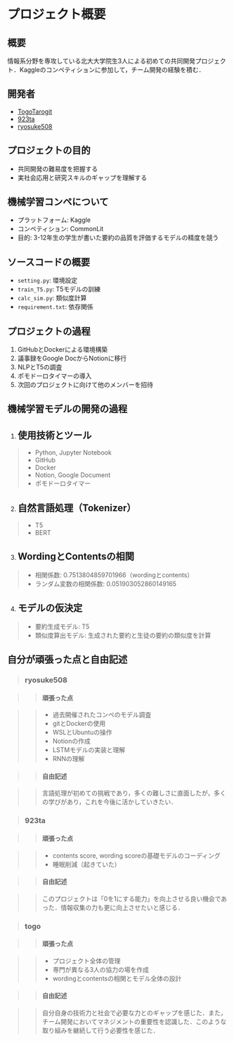 # プロジェクト概要

## 概要

情報系分野を専攻している北大大学院生3人による初めての共同開発プロジェクト．Kaggleのコンペティションに参加して，チーム開発の経験を積む．

## 開発者

- [TogoTarogit](https://github.com/TogoTarogit)
- [923ta](https://github.com/923ta)
- [ryosuke508](https://github.com/ryosuke508)

## プロジェクトの目的

- 共同開発の難易度を把握する
- 実社会応用と研究スキルのギャップを理解する

## 機械学習コンペについて

- プラットフォーム: Kaggle
- コンペティション: CommonLit
- 目的: 3-12年生の学生が書いた要約の品質を評価するモデルの精度を競う

## ソースコードの概要

- `setting.py`: 環境設定
- `train_T5.py`: T5モデルの訓練
- `calc_sim.py`: 類似度計算
- `requirement.txt`: 依存関係

## プロジェクトの過程

1. GitHubとDockerによる環境構築
2. 議事録をGoogle DocからNotionに移行
3. NLPとT5の調査
4. ポモドーロタイマーの導入
5. 次回のプロジェクトに向けて他のメンバーを招待

## 機械学習モデルの開発の過程
1. ## 使用技術とツール

> - Python, Jupyter Notebook
> - GitHub
> - Docker
> - Notion, Google Document
> - ポモドーロタイマー

2. ## 自然言語処理（Tokenizer）

> - T5
> - BERT

3. ## WordingとContentsの相関

> - 相関係数: 0.7513804859701966（wordingとcontents）
> - ランダム変数の相関係数: 0.051903052860149165

4. ## モデルの仮決定

> - 要約生成モデル: T5
> - 類似度算出モデル: 生成された要約と生徒の要約の類似度を計算

## 自分が頑張った点と自由記述

> ### ryosuke508

> > #### 頑張った点

> > - 過去開催されたコンペのモデル調査
> > - gitとDockerの使用
> > - WSLとUbuntuの操作
> > - Notionの作成
> > - LSTMモデルの実装と理解
> > - RNNの理解

> > #### 自由記述

> > 言語処理が初めての挑戦であり，多くの難しさに直面したが，多くの学びがあり，これを今後に活かしていきたい．

> ### 923ta

> > #### 頑張った点

> > - contents score, wording scoreの基礎モデルのコーディング
> > - 睡眠削減（起きていた）

> > #### 自由記述

> > このプロジェクトは「0を1にする能力」を向上させる良い機会であった．情報収集の力も更に向上させたいと感じる．

> ### togo

> > #### 頑張った点

> > - プロジェクト全体の管理
> > - 専門が異なる3人の協力の場を作成
> > - wordingとcontentsの相関とモデル全体の設計

> > #### 自由記述

> > 自分自身の技術力と社会で必要な力とのギャップを感じた．また，チーム開発においてマネジメントの重要性を認識した．このような取り組みを継続して行う必要性を感じた．

